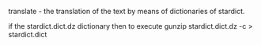 translate - the translation of the text by means of dictionaries of stardict.

if the stardict.dict.dz dictionary then to execute gunzip stardict.dict.dz -c > stardict.dict
